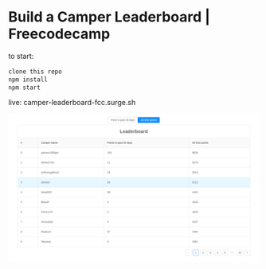 # Build a Camper Leaderboard | Freecodecamp

to start:

```
clone this repo
npm install
npm start
```
live:  camper-leaderboard-fcc.surge.sh

![screenshot](https://github.com/nsourov/Camper-Leaderboard-fcc/blob/master/screencapture-camper-leaderboard-fcc-surge-sh-2018-04-21-21_29_20.png "screenshot")
